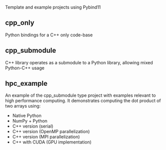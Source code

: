Template and example projects using Pybind11

## cpp_only
Python bindings for a C++ only code-base

## cpp_submodule
C++ library operates as a submodule to a Python library, allowing mixed Python-C++ usage

## hpc_example
An example of the cpp_submodule type project with examples relevant to high performance computing.
It demonstrates computing the dot product of two arrays using:
+ Native Python
+ NumPy + Python
+ C++ version (serial)
+ C++ version (OpenMP parallelization)
+ C++ version (MPI parallelization)
+ C++ with CUDA (GPU implementation)
